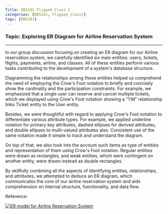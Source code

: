 ```yaml
---
Title: DBS101 Flipped Class 2
categories: [DBS101, Flipped_Class2]
tags: [DBS101]
---
```


### Topic: Exploring ER Diagram for Airline Reservation System
----

In our group discussion focusing on creating an ER diagram for our Airline reservation system, we carefully identified six main entities: users, tickets, flights, payments, airline, and classes. All of these entities perform various tasks contributing to the development of a system's database structure.

Diagramming the relationships among these entities helped us comprehend the need of employing the Crow's Foot notation to briefly and concisely show the cardinality and the participation constraints. For example, we emphasized that a single user can reserve and cancel multiple tickets, which we displayed using Crow's Foot notation showing a "1:M" relationship links Ticket entity to the User entity.

Besides, we were thoughtful with regard to applying Crow's Foot notation to differentiate various attribute types. For example, we applied underline notation for primary key attributes, dashed ellipses for derived attributes, and double ellipses to multi-valued attributes also. Consistent use of the same notation made it simple to track and understand the diagram.

On top of that, we also took into the account such items as type of entities and representation of them using Crow's Foot notation. Regular entities were drawn as rectangles, and weak entities, which were contingent on another entity, were drawn instead as double rectangles.

By skillfully combining all the aspects of identifying entities, relationships, and attributes, we attempted to deduce an ER diagram, which communicates the core of our airline reservation system and aids comprehension on internal structure, functionality, and data flow.


Reference:

[![ER model for Airline Reservation System](https://i.ytimg.com/vi/FcC8zhtOaSg/maxresdefault.jpg)](https://www.youtube.com/watch?app=desktop&v=FcC8zhtOaSg)

